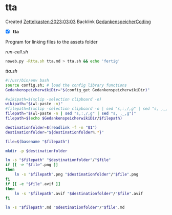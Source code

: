 # tta
Created [Zettelkasten:2023:03:03]()
Backlink [GedankenspeicherCoding](../GedankenspeicherCoding.md)

- [X] **tta**


Program for linking files to the assets folder

*run-cell.sh*
```bash
noweb.py -Rtta.sh tta.md > tta.sh && echo 'fertig'
```


*tta.sh*
```bash
#!/usr/bin/env bash
source config.sh; # load the config library functions
GedankenspeicherwikiDir="$(config_get GedankenspeicherwikiDir)"

#wikipath=$(xclip -selection clipboard -o)
wikipath="$(wl-paste -n)"
#filepath=$(xclip -selection clipboard -o | sed "s,:,/,g" | sed "s, ,_,g")
filepath="$(wl-paste -n | sed "s,:,/,g" | sed "s, ,_,g")"
filepath=$(echo $GedankenspeicherwikiDir/$filepath)

destinationfolder=$(readlink -f -n "$1")
destinationfolder="${destinationfolder%.*}"

file=$(basename "$filepath")

mkdir -p $destinationfolder

ln -s "$filepath" "$destinationfolder"/"$file"
if [[ -e "$file".png ]] 
then
    ln -s "$filepath".png "$destinationfolder"/"$file".png
fi
if [[ -e "$file".avif ]] 
then
    ln -s "$filepath".avif "$destinationfolder"/"$file".avif
fi

ln -s "$filepath".md "$destinationfolder"/"$file".md

```

